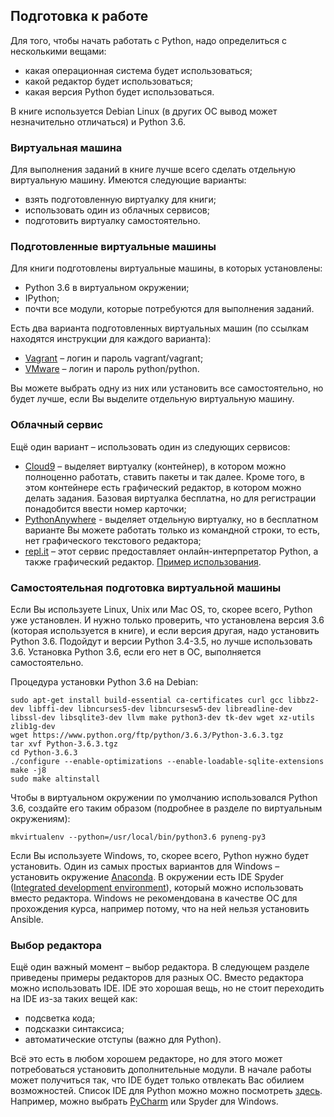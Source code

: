 ## Подготовка к работе

Для того, чтобы начать работать с Python, надо определиться с несколькими вещами:

* какая операционная система будет использоваться;
* какой редактор будет использоваться;
* какая версия Python будет использоваться.

В книге используется Debian Linux (в других ОС вывод может незначительно отличаться) и Python 3.6.

### Виртуальная машина

Для выполнения заданий в книге лучше всего сделать отдельную виртуальную машину. Имеются следующие варианты:

* взять подготовленную виртуалку для книги;
* использовать один из облачных сервисов;
* подготовить виртуалку самостоятельно.

### Подготовленные виртуальные машины

Для книги подготовлены виртуальные машины, в которых установлены:

* Python 3.6 в виртуальном окружении;
* IPython;
* почти все модули, которые потребуются для выполнения заданий.

Есть два варианта подготовленных виртуальных машин (по ссылкам находятся инструкции для каждого варианта):

* [Vagrant](https://github.com/natenka/pyneng-examples-exercises/blob/master/exercises/vm/vagrant.md) – логин и пароль vagrant/vagrant;
* [VMware](https://github.com/natenka/pyneng-examples-exercises/blob/master/exercises/vm/vmware.md) – логин и пароль python/python.

Вы можете выбрать одну из них или установить все самостоятельно, но будет лучше, если Вы выделите отдельную виртуальную машину.

### Облачный сервис

Ещё один вариант – использовать один из следующих сервисов:

* [Cloud9](https://c9.io/) – выделяет виртуалку (контейнер), в котором можно полноценно работать, ставить пакеты и так далее. Кроме того, в этом контейнере есть графический редактор, в котором можно делать задания. Базовая виртуалка бесплатна, но для регистрации понадобится ввести номер карточки;
* [PythonAnywhere](https://www.pythonanywhere.com/) - выделяет отдельную виртуалку, но в бесплатном варианте Вы можете работать только из командной строки, то есть, нет графического текстового редактора;
* [repl.it](https://repl.it/) – этот сервис предоставляет онлайн-интерпретатор Python, а также графический редактор. [Пример использования](https://repl.it/KSIp/3/).

### Самостоятельная подготовка виртуальной машины

Если Вы используете Linux, Unix или Mac OS, то, скорее всего, Python уже установлен. И нужно только проверить, что установлена версия 3.6 (которая используется в книге), и если версия другая, надо установить Python 3.6. Подойдут и версии Python 3.4-3.5, но лучше использовать 3.6. Установка Python 3.6, если его нет в ОС, выполняется самостоятельно.

Процедура установки Python 3.6 на Debian:

```
sudo apt-get install build-essential ca-certificates curl gcc libbz2-dev libffi-dev libncurses5-dev libncursesw5-dev libreadline-dev libssl-dev libsqlite3-dev llvm make python3-dev tk-dev wget xz-utils zlib1g-dev
wget https://www.python.org/ftp/python/3.6.3/Python-3.6.3.tgz
tar xvf Python-3.6.3.tgz
cd Python-3.6.3
./configure --enable-optimizations --enable-loadable-sqlite-extensions
make -j8
sudo make altinstall
```

Чтобы в виртуальном окружении по умолчанию использовался Python 3.6, создайте его таким образом (подробнее в разделе по виртуальным окружениям):

```
mkvirtualenv --python=/usr/local/bin/python3.6 pyneng-py3
```

Если Вы используете Windows, то, скорее всего, Python нужно будет установить. Один из самых простых вариантов для Windows – установить окружение [Anaconda](https://www.continuum.io/downloads/). В окружении есть IDE Spyder ([Integrated development environment](https://en.wikipedia.org/wiki/Integrated_development_environment/)), который можно использовать вместо редактора. Windows не рекомендована в качестве ОС для прохождения курса, например потому, что на ней нельзя установить Ansible.

### Выбор редактора

Ещё один важный момент – выбор редактора. В следующем разделе приведены примеры редакторов для разных ОС. Вместо редактора можно использовать IDE. IDE это хорошая вещь, но не стоит переходить на IDE из-за таких вещей как:

* подсветка кода;
* подсказки синтаксиса;
* автоматические отступы (важно для Python).

Всё это есть в любом хорошем редакторе, но для этого может потребоваться установить дополнительные модули. В начале работы может получиться так, что IDE будет только отвлекать Вас обилием возможностей. Список IDE для Python можно можно посмотреть [здесь](https://wiki.python.org/moin/IntegratedDevelopmentEnvironments/). Например, можно выбрать [PyCharm](http://www.jetbrains.com/pycharm/) или Spyder для Windows.
